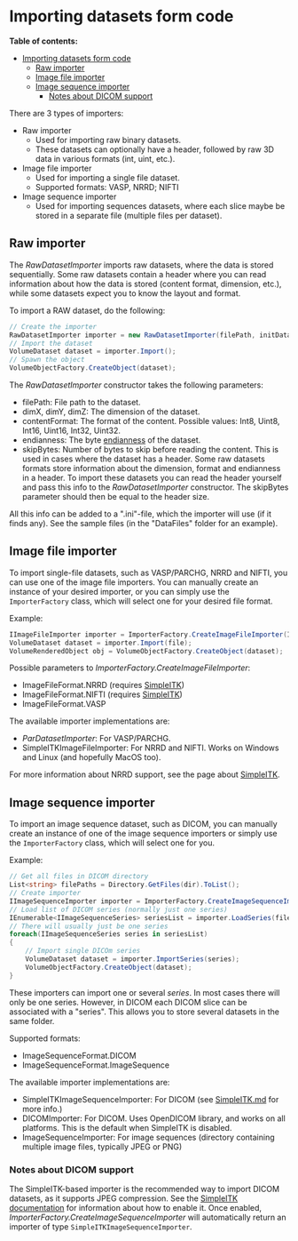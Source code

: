 # Importing datasets form code

**Table of contents:**
<!-- TOC -->

- [Importing datasets form code](#importing-datasets-form-code)
    - [Raw importer](#raw-importer)
    - [Image file importer](#image-file-importer)
    - [Image sequence importer](#image-sequence-importer)
        - [Notes about DICOM support](#notes-about-dicom-support)

<!-- /TOC -->

There are 3 types of importers:
- Raw importer
    - Used for importing raw binary datasets.
    - These datasets can optionally have a header, followed by raw 3D data in various formats (int, uint, etc.).
- Image file importer
    - Used for importing a single file dataset.
    - Supported formats: VASP, NRRD; NIFTI
- Image sequence importer 
    - Used for importing sequences datasets, where each slice maybe be stored in a separate file (multiple files per dataset).

## Raw importer

The _RawDatasetImporter_ imports raw datasets, where the data is stored sequentially. Some raw datasets contain a header where you can read information about how the data is stored (content format, dimension, etc.), while some datasets expect you to know the layout and format.

To import a RAW dataset, do the following:

```csharp
// Create the importer
RawDatasetImporter importer = new RawDatasetImporter(filePath, initData.dimX, initData.dimY, initData.dimZ, initData.format, initData.endianness, initData.bytesToSkip);
// Import the dataset
VolumeDataset dataset = importer.Import();
// Spawn the object
VolumeObjectFactory.CreateObject(dataset);
```

The _RawDatasetImporter_ constructor takes the following parameters:
- filePath: File path to the dataset.
- dimX, dimY, dimZ: The dimension of the dataset.
- contentFormat: The format of the content. Possible values: Int8, Uint8, Int16, Uint16, Int32, Uint32.
- endianness: The byte [endianness](https://en.wikipedia.org/wiki/Endianness) of the dataset.
- skipBytes: Number of bytes to skip before reading the content. This is used in cases where the dataset has a header. Some raw datasets formats store information about the dimension, format and endianness in a header. To import these datasets you can read the header yourself and pass this info to the  _RawDatasetImporter_ constructor. The skipBytes parameter should then be equal to the header size.

All this info can be added to a ".ini"-file, which the importer will use (if it finds any). See the sample files (in the  "DataFiles" folder for an example).

## Image file importer

To import single-file datasets, such as VASP/PARCHG, NRRD and NIFTI, you can use one of the image file importers. You can manually create an instance of your desired importer, or you can simply use the `ImporterFactory` class, which will select one for your desired file format.

Example:

```csharp
IImageFileImporter importer = ImporterFactory.CreateImageFileImporter(ImageFileFormat.NRRD);
VolumeDataset dataset = importer.Import(file);
VolumeRenderedObject obj = VolumeObjectFactory.CreateObject(dataset);
```

Possible parameters to _ImporterFactory.CreateImageFileImporter_:
- ImageFileFormat.NRRD (requires [SimpleITK](../SimpleITK/SimpleITK.md))
- ImageFileFormat.NIFTI (requires [SimpleITK](../SimpleITK/SimpleITK.md))
- ImageFileFormat.VASP

The available importer implementations are:
- _ParDatasetImporter_: For VASP/PARCHG.
- SimpleITKImageFileImporter: For NRRD and NIFTI. Works on Windows and Linux (and hopefully MacOS too).

For more information about NRRD support, see the page about [SimpleITK](../SimpleITK/SimpleITK.md).

## Image sequence importer

To import an image sequence dataset, such as DICOM, you can manually create an instance of one of the image sequence importers or simply use the `ImporterFactory` class, which will select one for you.

Example:

```csharp
// Get all files in DICOM directory
List<string> filePaths = Directory.GetFiles(dir).ToList();
// Create importer
IImageSequenceImporter importer = ImporterFactory.CreateImageSequenceImporter(ImageSequenceFormat.DICOM);
// Load list of DICOM series (normally just one series)
IEnumerable<IImageSequenceSeries> seriesList = importer.LoadSeries(filePaths);
// There will usually just be one series
foreach(IImageSequenceSeries series in seriesList)
{
    // Import single DICOm series
    VolumeDataset dataset = importer.ImportSeries(series);
    VolumeObjectFactory.CreateObject(dataset);
}
```

These importers can import one or several _series_. In most cases there will only be one series. However, in DICOM each DICOM slice can be associated with a "series". This allows you to store several datasets in the same folder.

Supported formats:
- ImageSequenceFormat.DICOM
- ImageSequenceFormat.ImageSequence

The available importer implementations are:
- SimpleITKImageSequenceImporter: For DICOM (see [SimpleITK.md](../SimpleITK/SimpleITK.md) for more info.)
- DICOMImporter: For DICOM. Uses OpenDICOM library, and works on all platforms. This is the default when SimpleITK is disabled.
- ImageSequenceImporter: For image sequences (directory containing multiple image files, typically JPEG or PNG)

### Notes about DICOM support

The SimpleITK-based importer is the recommended way to import DICOM datasets, as it supports JPEG compression. See the [SimpleITK documentation](../SimpleITK/SimpleITK.md) for information about how to enable it. Once enabled, _ImporterFactory.CreateImageSequenceImporter_ will automatically return an importer of type `SimpleITKImageSequenceImporter`.
